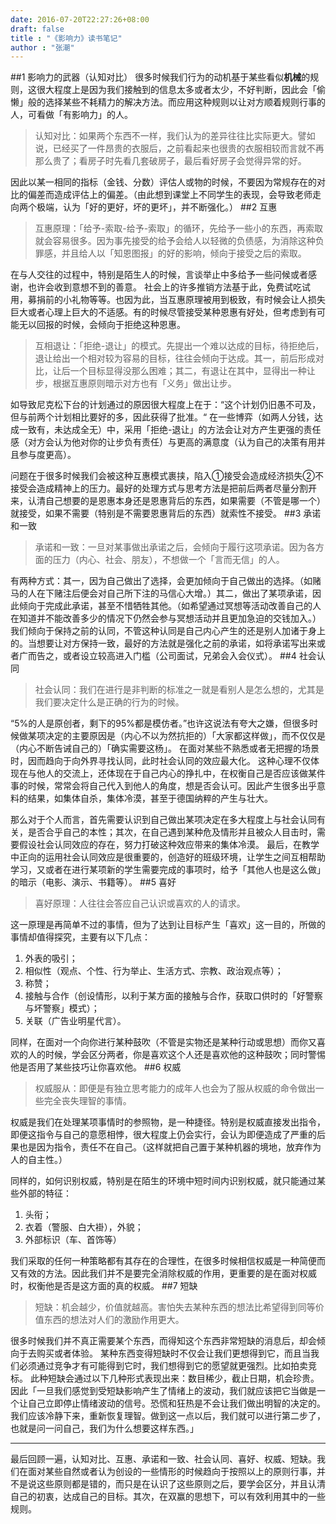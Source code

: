 ```yaml
---
date: 2016-07-20T22:27:26+08:00
draft: false
title : "《影响力》读书笔记"
author : "张潮"
---
```


##1 影响力的武器（认知对比）
很多时候我们行为的动机基于某些看似**机械**的规则，这很大程度上是因为我们接触到的信息太多或者太少，不好判断，因此会「偷懒」般的选择某些不耗精力的解决方法。而应用这种规则以让对方顺着规则行事的人，可看做「有影响力」的人。
> 认知对比：如果两个东西不一样，我们认为的差异往往比实际更大。譬如说，已经买了一件昂贵的衣服后，之前看起来也很贵的衣服相较而言就不再那么贵了；看房子时先看几套破房子，最后看好房子会觉得异常的好。

因此以某一相同的指标（金钱、分数）评估人或物的时候，不要因为常规存在的对比的偏差而造成评估上的偏差。（由此想到课堂上不同学生的表现，会导致老师走向两个极端，认为「好的更好，坏的更坏」，并不断强化。）
##2 互惠
> 互惠原理：「给予-索取-给予-索取」的循环，先给予一些小的东西，再索取就会容易很多。因为事先接受的给予会给人以轻微的负债感，为消除这种负罪感，并且给人以「知恩图报」的好的影响，倾向于接受之后的索取。

在与人交往的过程中，特别是陌生人的时候，言谈举止中多给予一些问候或者感谢，也许会收到意想不到的善意。
社会上的许多推销方法基于此，免费试吃试用，募捐前的小礼物等等。也因为此，当互惠原理被用到极致，有时候会让人损失巨大或者心理上巨大的不适感。有的时候尽管接受某种恩惠有好处，但考虑到有可能无以回报的时候，会倾向于拒绝这种恩惠。

> 互相退让：「拒绝-退让」的模式。先提出一个难以达成的目标，待拒绝后，退让给出一个相对较为容易的目标，往往会倾向于达成。其一，前后形成对比，让后一个目标显得没那么困难；其二，有退让在其中，显得出一种让步，根据互惠原则暗示对方也有「义务」做出让步。

如导致尼克松下台的计划通过的原因很大程度上在于：“这个计划仍旧愚不可及，但与前两个计划相比要好的多，因此获得了批准。“
在一些博弈（如两人分钱，达成一致有，未达成全无）中，采用「拒绝-退让」的方法会让对方产生更强的责任感（对方会认为他对你的让步负有责任）与更高的满意度（认为自己的决策有用并且参与度更高）。

问题在于很多时候我们会被这种互惠模式裹挟，陷入①接受会造成经济损失②不接受会造成精神上的压力。最好的处理方式与思考方法是把前后两者尽量分割开来，认清自己想要的是恩惠本身还是恩惠背后的东西，如果需要（不管是哪一个）就接受，如果不需要（特别是不需要恩惠背后的东西）就索性不接受。
##3 承诺和一致
> 承诺和一致：一旦对某事做出承诺之后，会倾向于履行这项承诺。因为各方面的压力（内心、社会、朋友），不想做一个「言而无信」的人。

有两种方式：其一，因为自己做出了选择，会更加倾向于自己做出的选择。（如赌马的人在下赌注后便会对自己所下注的马信心大增。）其二，做出了某项承诺，因此倾向于完成此承诺，甚至不惜牺牲其他。（如希望通过冥想等活动改善自己的人在知道并不能改善多少的情况下仍然会参与冥想活动并且更加急迫的交钱加入。）
我们倾向于保持之前的认同，不管这种认同是自己内心产生的还是别人加诸于身上的。当想要让对方保持一致，最好的方法就是强化之前的承诺，如将承诺写出来或者广而告之，或者设立较高进入门槛（公司面试，兄弟会入会仪式）。
##4 社会认同
> 社会认同：我们在进行是非判断的标准之一就是看别人是怎么想的，尤其是我们要决定什么是正确的行为的时候。

“5%的人是原创者，剩下的95%都是模仿者。”也许这说法有夸大之嫌，但很多时候做某项决定的主要原因是（内心不以为然抗拒的）「大家都这样做」，而不仅仅是（内心不断告诫自己的）「确实需要这杨」。
在面对某些不熟悉或者无把握的场景时，因而趋向于向外界寻找认同，此时社会认同的效应最大化。
这种心理不仅体现在与他人的交流上，还体现在于自己内心的挣扎中，在权衡自己是否应该做某件事的时候，常常会将自己代入到他人的角度，想是否会认可。因此产生很多出乎意料的结果，如集体自杀，集体冷漠，甚至于德国纳粹的产生与壮大。

那么对于个人而言，首先需要认识到自己做出某项决定在多大程度上与社会认同有关，是否合乎自己的本性；其次，在自己遇到某种危及情形并且被众人目击时，需要假设社会认同效应的存在，努力打破这种效应带来的集体冷漠。
最后，在教学中正向的运用社会认同效应是很重要的，创造好的班级环境，让学生之间互相帮助学习，又或者在进行某项新的学生需要完成的事项时，给予「其他人也是这么做」的暗示（电影、演示、书籍等）。
##5 喜好
> 喜好原理：人往往会答应自己认识或喜欢的人的请求。

这一原理是再简单不过的事情，但为了达到让目标产生「喜欢」这一目的，所做的事情却值得探究，主要有以下几点：
1. 外表的吸引；
2. 相似性（观点、个性、行为举止、生活方式、宗教、政治观点等）；
3. 称赞；
4. 接触与合作（创设情形，以利于某方面的接触与合作，获取口供时的「好警察与坏警察」模式）；
5. 关联（广告业明星代言）。

同样，在面对一个向你进行某种鼓吹（不管是实物还是某种行动或思想）而你又喜欢的人的时候，学会区分两者，你是喜欢这个人还是喜欢他的这种鼓吹；同时警惕他是否用了某些技巧让你喜欢他。
##6 权威
> 权威服从：即便是有独立思考能力的成年人也会为了服从权威的命令做出一些完全丧失理智的事情。

权威是我们在处理某项事情时的参照物，是一种捷径。特别是权威直接发出指令，即便这指令与自己的意愿相悖，很大程度上仍会实行，会认为即便造成了严重的后果也是因为指令，责任不在自己。（这样就把自己置于某种机器的境地，放弃作为人的自主性。）

同样的，如何识别权威，特别是在陌生的环境中短时间内识别权威，就只能通过某些外部的特征：
1. 头衔；
2. 衣着（警服、白大褂），外貌；
3. 外部标识（车、首饰等）

我们采取的任何一种策略都有其存在的合理性，在很多时候相信权威是一种简便而又有效的方法。因此我们并不是要完全消除权威的作用，更重要的是在面对权威时，权衡他是否是这方面的真的权威。
##7 短缺
> 短缺：机会越少，价值就越高。害怕失去某种东西的想法比希望得到同等价值东西的想法对人们的激励作用更大。

很多时候我们并不真正需要某个东西，而得知这个东西非常短缺的消息后，却会倾向于去购买或者体验。
某种东西变得短缺时不仅会让我们更想得到它，而且当我们必须通过竞争才有可能得到它时，我们想得到它的愿望就更强烈。比如拍卖竞标。
此种短缺会通过以下几种形式表现出来：数目稀少，截止日期，机会珍贵。
因此「一旦我们感觉到受短缺影响产生了情绪上的波动，我们就应该把它当做是一个让自己立即停止情绪波动的信号。恐慌和狂热是不会让我们做出明智的决定的。我们应该冷静下来，重新恢复理智。做到这一点以后，我们就可以进行第二步了，也就是问一问自己，我们为什么想要这样东西。」

---
最后回顾一遍，认知对比、互惠、承诺和一致、社会认同、喜好、权威、短缺。我们在面对某些自然或者认为创设的一些情形的时候趋向于按照以上的原则行事，并不是说这些原则都是错的，而只是在认识了这些原则之后，要学会区分，并且认清自己的初衷，达成自己的目标。其次，在双赢的思想下，可以有效利用其中的一些规则。